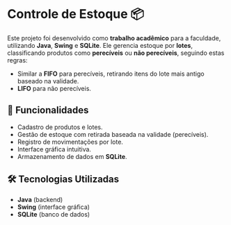 # Controle de Estoque 📦

Este projeto foi desenvolvido como **trabalho acadêmico** para a faculdade, utilizando **Java**, **Swing** e **SQLite**. Ele gerencia estoque por **lotes**, classificando produtos como **perecíveis** ou **não perecíveis**, seguindo estas regras:
- Similar a **FIFO** para perecíveis, retirando itens do lote mais antigo baseado na validade.
- **LIFO** para não perecíveis.

## 📌 Funcionalidades
- Cadastro de produtos e lotes.
- Gestão de estoque com retirada baseada na validade (perecíveis).
- Registro de movimentações por lote.
- Interface gráfica intuitiva.
- Armazenamento de dados em **SQLite**.

## 🛠️ Tecnologias Utilizadas
- **Java** (backend)
- **Swing** (interface gráfica)
- **SQLite** (banco de dados)
